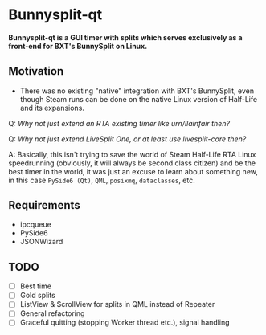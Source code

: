 # Bunnysplit-qt
#### Bunnysplit-qt is a GUI timer with splits which serves exclusively as a front-end for BXT's BunnySplit on Linux.

## Motivation
* There was no existing "native" integration with BXT's BunnySplit, even though Steam runs can be done on the native Linux version of Half-Life and its expansions.

Q: *Why not just extend an RTA existing timer like urn/llainfair then?* 

Q: *Why not just extend LiveSplit One, or at least use livesplit-core then?*

A: Basically, this isn't trying to save the world of Steam Half-Life RTA Linux speedrunning (obviously, it will always be second class citizen) and be the best timer in the world, it was just an excuse to learn about something new, in this case `PySide6 (Qt)`, `QML`, `posixmq`, `dataclasses`, etc.

## Requirements
* ipcqueue
* PySide6
* JSONWizard

## TODO
- [ ] Best time
- [ ] Gold splits
- [ ] ListView & ScrollView for splits in QML instead of Repeater
- [ ] General refactoring
- [ ] Graceful quitting (stopping Worker thread etc.), signal handling